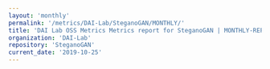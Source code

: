 ```yaml
---
layout: 'monthly'
permalink: '/metrics/DAI-Lab/SteganoGAN/MONTHLY/'
title: 'DAI Lab OSS Metrics Metrics report for SteganoGAN | MONTHLY-REPORT-2019-10-25'
organization: 'DAI-Lab'
repository: 'SteganoGAN'
current_date: '2019-10-25'
---
```

